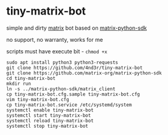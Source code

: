 # tiny-matrix-bot

simple and dirty [matrix](https://matrix.org) bot based on [matrix-python-sdk](https://github.com/matrix-org/matrix-python-sdk)

no support, no warranty, works for me

scripts must have execute bit - `chmod +x`

```
sudo apt install python3 python3-requests
git clone https://github.com/4nd3r/tiny-matrix-bot
git clone https://github.com/matrix-org/matrix-python-sdk
cd tiny-matrix-bot
mkdir run
ln -s ../matrix-python-sdk/matrix_client
cp tiny-matrix-bot.cfg.sample tiny-matrix-bot.cfg
vim tiny-matrix-bot.cfg
cp tiny-matrix-bot.service /etc/systemd/system
systemctl enable tiny-matrix-bot
systemctl start tiny-matrix-bot
systemctl reload tiny-matrix-bot
systemctl stop tiny-matrix-bot
```
